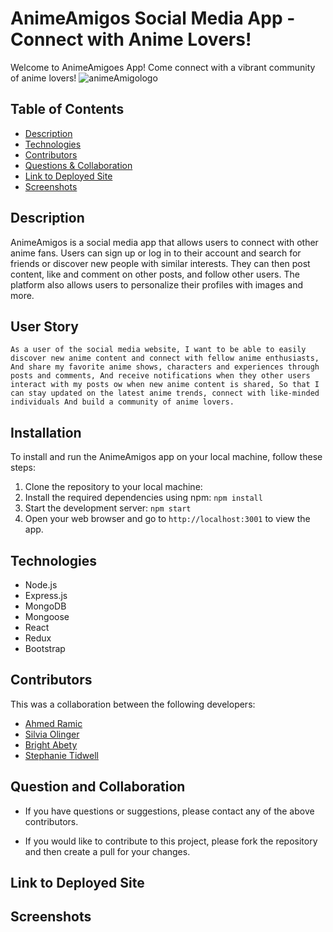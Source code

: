 # AnimeAmigos Social Media App - Connect with Anime Lovers!
Welcome to AnimeAmigoes App! Come connect with a vibrant community of anime lovers!
![animeAmigologo](https://user-images.githubusercontent.com/113262558/224212110-3107732e-25f7-4123-b8fe-b7b1a9100e26.png)


## Table of Contents

- [Description](#description)
- [Technologies](#technologies)
- [Contributors](#contributors)
- [Questions & Collaboration](#questions&collaboration)
- [Link to Deployed Site](#deployedsite)
- [Screenshots](#screenshots)

## Description

AnimeAmigos is a social media app that allows users to connect with other anime fans. Users can sign up or log in to their account and search for friends or discover new people with similar interests. They can then post content, like and comment on other posts, and follow other users. The platform also allows users to personalize their profiles with images and more.

## User Story

`As a user of the social media website,
I want to be able to easily discover new anime content and connect with fellow anime enthusiasts, 
And share my favorite anime shows, characters and experiences through posts and comments,
And receive notifications when they other users interact with my posts ow when new anime content is shared,
So that I can stay updated on the latest anime trends, connect with like-minded individuals
And build a community of anime lovers.`

## Installation
To install and run the AnimeAmigos app on your local machine, follow these steps:
1. Clone the repository to your local machine:
2. Install the required dependencies using npm: `npm install`
3. Start the development server: `npm start`
4. Open your web browser and go to `http://localhost:3001` to view the app.


## Technologies 
- Node.js
- Express.js
- MongoDB
- Mongoose
- React
- Redux
- Bootstrap

## Contributors
This was a collaboration between the following developers:
- [Ahmed Ramic](https://github.com/aramic11)
- [Silvia Olinger](https://github.com/silviaolinger)
- [Bright Abety](https://github.com/kagebright)
- [Stephanie Tidwell](https://github.com/stephtidwell)


## Question and Collaboration
- If you have questions or suggestions, please contact any of the above contributors.

- If you would like to contribute to this project, please fork the repository and then create a pull for your changes.

## Link to Deployed Site

## Screenshots


